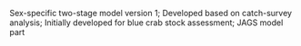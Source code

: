 Sex-specific two-stage model version 1;
Developed based on catch-survey analysis;
Initially developed for blue crab stock assessment;
JAGS model part
